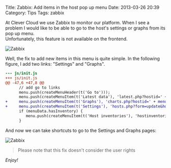Title: Zabbix: Add items in the host pop up menu
Date: 2013-03-26 20:39
Category: Tips
Tags: zabbix

At Clever Cloud we use Zabbix to monitor our platform. When I see a problem I would like to be able to go to the host's settings or graphs from its pop up menu.  
Unfortunately, this feature is not available on the frontend.

![Zabbix](/images/2013/03/zabbix-1.png)

Well, the fix to add new items in this menu is quite simple. In the following figure, I add two links: "Settings" and "Graphs".


``` diff
--- js/init.js
+++ js/init.js
@@ -47,6 +47,8 @@
      // add go to links
      menu.push(createMenuHeader(t('Go to')));
      menu.push(createMenuItem(t('Latest data'), 'latest.php?hostid=' + menuData.hostid));
+     menu.push(createMenuItem(t('Graphs'), 'charts.php?hostid=' + menuData.hostid));
+     menu.push(createMenuItem(t('Settings'), 'hosts.php?form=update&hostid=' + menuData.hostid));
      if (menuData.hasInventory) {
         menu.push(createMenuItem(t('Host inventories'), 'hostinventories.php?hostid=' + menuData.hostid));
      }
```

And now we can take shortcuts to go to the Settings and Graphs pages:

![Zabbix](/images/2013/03/zabbix-2.png)


> Please note that this fix doesn't consider the user rights

_Enjoy!_
